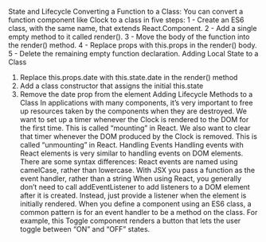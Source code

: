 State and Lifecycle
Converting a Function to a Class:
You can convert a function component like Clock to a class in five steps:
1 - Create an ES6 class, with the same name, that extends React.Component.
2 - Add a single empty method to it called render().
3 - Move the body of the function into the render() method.
4 - Replace props with this.props in the render() body.
5 - Delete the remaining empty function declaration.
Adding Local State to a Class
1) Replace this.props.date with this.state.date in the render() method
2) Add a class constructor that assigns the initial this.state
3) Remove the date prop from the element
Adding Lifecycle Methods to a Class
In applications with many components, it’s very important to free up resources taken by the components when they are destroyed.
We want to set up a timer whenever the Clock is rendered to the DOM for the first time. This is called “mounting” in React.
We also want to clear that timer whenever the DOM produced by the Clock is removed. This is called “unmounting” in React.
Handling Events
Handling events with React elements is very similar to handling events on DOM elements. There are some syntax differences:
React events are named using camelCase, rather than lowercase. With JSX you pass a function as the event handler, rather than a string
When using React, you generally don’t need to call addEventListener to add listeners to a DOM element after it is created. Instead, just provide a listener when the element is initially rendered. When you define a component using an ES6 class, a common pattern is for an event handler to be a method on the class. For example, this Toggle component renders a button that lets the user toggle between “ON” and “OFF” states.

